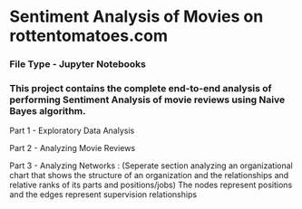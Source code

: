 # Sentiment Analysis of Movies on rottentomatoes.com

### File Type - Jupyter Notebooks
### This project contains the complete end-to-end analysis of performing Sentiment Analysis of movie reviews using Naive Bayes algorithm. 


Part 1 - Exploratory Data Analysis

Part 2 - Analyzing Movie Reviews 

Part 3 - Analyzing Networks :	(Seperate section analyzing an organizational chart that shows the structure of an organization and the relationships and relative ranks of its parts and positions/jobs) 
				The nodes represent positions and the edges represent supervision relationships
